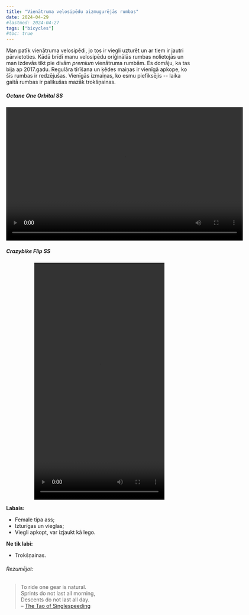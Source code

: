 ```yaml
---
title: "Vienātruma velosipēdu aizmugurējās rumbas"
date: 2024-04-29
#lastmod: 2024-04-27
tags: ["bicycles"]
#toc: true
---
```


Man patīk vienātruma velosipēdi, jo tos ir viegli uzturēt un ar tiem ir jautri pārvietoties. Kādā brīdī manu velosipēdu oriģinālās rumbas nolietojās un man izdevās tikt pie divām _premium_ vienātruma rumbām. Es domāju, ka tas bija ap 2017.gadu. Regulāra tīrīšana un ķēdes maiņas ir vienīgā apkope, ko šīs rumbas ir redzējušas. Vienīgās izmaiņas, ko esmu piefiksējis -- laika gaitā rumbas ir palikušas mazāk trokšņainas.

##### Octane One Orbital SS
<center>
<video width="640" height="360" controls>
  <source src="octane-one-orbital-ss-pro.mp4" type="video/mp4">
  Jūsu pārlūks neatbalsta šo video ietvaru.
</video>
</center>


##### Crazybike Flip SS



<center>
<video width="352" height="640" controls>
  <source src="crazy-bike-flip.mp4" type="video/mp4">
   Jūsu pārlūks neatbalsta šo video ietvaru.
</video>
</center>

**Labais:**

* Female tipa ass;
* Izturīgas un vieglas;
* Viegli apkopt, var izjaukt kā lego.

**Ne tik labi:**

* Trokšņainas.

###### Rezumējot:

>To ride one gear is natural.   
>Sprints do not last all morning,   
>Descents do not last all day.   
> – [The Tao of Singlespeeding](https://dirtscrolls.com/14943281-blast-from-the-past-the-tao-of-singlespeeding)
